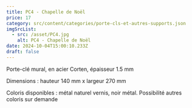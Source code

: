 ```yaml
---
title: PC4 - Chapelle de Noël
price: 17
category: src/content/categories/porte-cls-et-autres-supports.json
imgSrcList:
  - src: /asset/PC4.jpg
    alt: PC4 - Chapelle de Noël
date: 2024-10-04T15:00:10.233Z
draft: false
---
```


Porte-clé mural, en acier Corten, épaisseur 1.5 mm

Dimensions : hauteur 140 mm x largeur 270 mm

Coloris disponibles : métal naturel vernis, noir métal. Possibilité autres coloris sur demande
